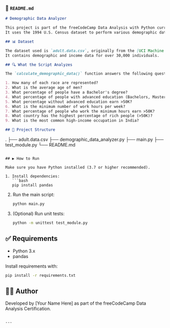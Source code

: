 ### 📄 `README.md`

```markdown
# Demographic Data Analyzer

This project is part of the freeCodeCamp Data Analysis with Python curriculum.  
It uses the 1994 U.S. Census dataset to perform various demographic data analyses using **Pandas**.

## 📊 Dataset

The dataset used is `adult.data.csv`, originally from the [UCI Machine Learning Repository](https://archive.ics.uci.edu/ml/datasets/adult).  
It contains demographic and income data for over 30,000 individuals.

## 🔍 What the Script Analyzes

The `calculate_demographic_data()` function answers the following questions:

1. How many of each race are represented?
2. What is the average age of men?
3. What percentage of people have a Bachelor's degree?
4. What percentage of people with advanced education (Bachelors, Masters, Doctorate) earn >50K?
5. What percentage without advanced education earn >50K?
6. What is the minimum number of work hours per week?
7. What percentage of people who work the minimum hours earn >50K?
8. What country has the highest percentage of rich people (>50K)?
9. What is the most common high-income occupation in India?

## 📁 Project Structure

```
.
├── adult.data.csv
├── demographic_data_analyzer.py
├── main.py
├── test_module.py
└── README.md
```

## ▶️ How to Run

Make sure you have Python installed (3.7 or higher recommended).

1. Install dependencies:
   ```bash
   pip install pandas
   ```

2. Run the main script:
   ```bash
   python main.py
   ```

3. (Optional) Run unit tests:
   ```bash
   python -m unittest test_module.py
   ```

## ✅ Requirements

- Python 3.x
- pandas

Install requirements with:
```bash
pip install -r requirements.txt
```

## 👨‍💻 Author

Developed by [Your Name Here] as part of the freeCodeCamp Data Analysis Certification.

```

---
